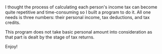 I thought the process of calculating each person's income tax can become quite repetitive and time-consuming
so I built a program to do it. All one needs is three numbers: their personal income, tax deductions, and tax credits. 

This program does not take basic personal amount into consideration as that part is dealt by the stage of
tax returns. 

Enjoy!
